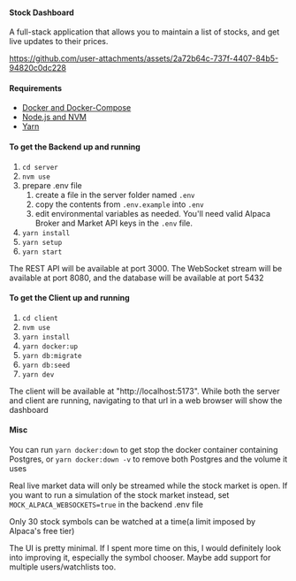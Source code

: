 #### Stock Dashboard
A full-stack application that allows you to maintain a list of stocks, and get live updates to their prices.


https://github.com/user-attachments/assets/2a72b64c-737f-4407-84b5-94820c0dc228


#### Requirements

- [Docker and Docker-Compose](https://www.docker.com/)
- [Node.js and NVM](https://nodejs.org/en/download/package-manager)
- [Yarn](https://yarnpkg.com/getting-started/install)

#### To get the Backend up and running

1. `cd server`
1. `nvm use`
1. prepare .env file  
    1. create a file in the server folder named `.env`  
    1. copy the contents from `.env.example` into `.env`
    1. edit environmental variables as needed. You'll need valid Alpaca Broker and Market API keys in the `.env` file.
1. `yarn install`
1. `yarn setup`
1. `yarn start`  
  
The REST API will be available at port 3000. The WebSocket stream will be available at port 8080, and the database will be available at port 5432 

#### To get the Client up and running

1. `cd client`
1. `nvm use`
1. `yarn install` 
1. `yarn docker:up`
1. `yarn db:migrate`
1. `yarn db:seed`
1. `yarn dev`

The client will be available at "http://localhost:5173". While both the server and client are running, navigating to that url in a web browser will show the dashboard
  
#### Misc
You can run `yarn docker:down` to get stop the docker container containing Postgres, or `yarn docker:down -v` to remove both Postgres and the volume it uses
  
Real live market data will only be streamed while the stock market is open. If you want to run a simulation of the stock market instead, set `MOCK_ALPACA_WEBSOCKETS=true` in the backend .env file  

Only 30 stock symbols can be watched at a time(a limit imposed by Alpaca's free tier)  

The UI is pretty minimal. If I spent more time on this, I would definitely look into improving it, especially the symbol chooser. Maybe add support for multiple users/watchlists too. 
